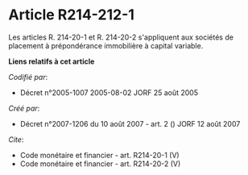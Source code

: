 # Article R214-212-1

Les articles R. 214-20-1 et R. 214-20-2 s'appliquent aux sociétés de placement à prépondérance immobilière à capital
variable.

**Liens relatifs à cet article**

_Codifié par_:

  - Décret n°2005-1007 2005-08-02 JORF 25 août 2005

_Créé par_:

  - Décret n°2007-1206 du 10 août 2007 - art. 2 () JORF 12 août 2007

_Cite_:

  - Code monétaire et financier - art. R214-20-1 (V)
  - Code monétaire et financier - art. R214-20-2 (V)

